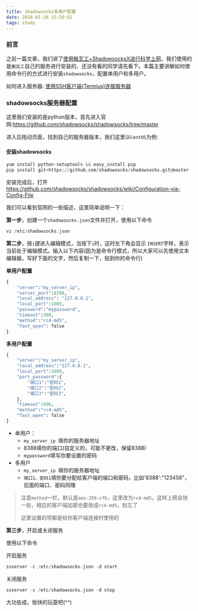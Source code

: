 ```yaml
---
title: shadowsocks多用户配置
date: 2018-01-26 15:55:52
tags: study
---
```


### 前言

之前一篇文章，我们讲了[使用搬瓦工+ShadowsocksX进行科学上网](/2018/01/25/study/study-bwh/)，我们使用的是`搬瓦工`自己的服务进行安装的，还没有看的同学请先看下。本篇主要讲解如何使用命令行的方式进行安装`shadowsocks`，配置单用户和多用户。

如何进入服务器: [使用SSH客户端(Termius)连接服务器](/2018/01/30/study/study-centenos-ssh/)

<!-- More -->

### shadowsocks服务器配置

这里我们安装的是python版本，首先进入官网:https://github.com/shadowsocks/shadowsocks/tree/master

进入后拖动页面，找到自己的服务器版本，我们这里以`CentOS`为例:

#### 安装shadowsocks

```python
yum install python-setuptools && easy_install pip
pip install git+https://github.com/shadowsocks/shadowsocks.git@master
```

安装完成后，打开 https://github.com/shadowsocks/shadowsocks/wiki/Configuration-via-Config-File

我们可以看到官网的一些描述，这里简单说明一下：

**第一步**，创建一个`shadowsocks.json`文件并打开，使用以下命令

```python
vi /etc/shadowsocks.json
```

**第二步**，按`i`键进入编辑模式，当按下`i`时，这时左下角会显示 `INSERT`字样，表示当前处于编辑模式。输入以下内容(因为是命令行模式，所以大家可以先使用文本编辑器，写好下面的文字，然后复制一下，贴到你的命令行)

**单用户配置**

```python
{
    "server":"my_server_ip",
    "server_port":8388,
    "local_address": "127.0.0.1",
    "local_port":1080,
    "password":"mypassword",
    "timeout":300,
    "method":"rc4-md5",
    "fast_open": false
}
```

**多用户配置**

```python
{
    "server":"my_server_ip",
    "local_address":"127.0.0.1",
    "local_port":1080,
    "port_password":{
    	"端口1":"密码1",
    	"端口2":"密码2",
    	"端口3":"密码3",
    },
    "timeout":600,
    "method":"rc4-md5",
  	"fast_open": false
}
```

- 单用户：
  - `my_server_ip `填你的服务器地址
  - 8388填你的端口(自定义的，可能不更改，保留8388)
  - `mypassword`填写你要设置的密码
- 多用户
  - `my_server_ip `填你的服务器地址
  - `端口1、密码1`填你要分配给客户端的端口和密码，比如'8388':"123456"，后面的端口、密码同理

> 注意`method`一栏，默认是`aes-256-cfb`，这里改为`rc4-md5`，这样上网会快一些，相应的客户端加密也要改成`rc4-md5`，别忘了
>
> 这里设置的项都是给你客户端连接时使用的

**第三步**，开启或关闭服务

使用以下命令

开启服务

```python
ssserver -c /etc/shadowsocks.json -d start
```

关闭服务

```python
ssserver -c /etc/shadowsocks.json -d stop
```

大功告成，愉快的玩耍吧(^^)